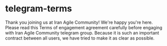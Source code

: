 # telegram-terms
Thank you joining us at Iran Agile Community! We're happy you're here. Please read this Terms of engagement agreement carefully before engaging with Iran Agile Community telegram group. Because it is such an important contract between all users, we have tried to make it as clear as possible.

